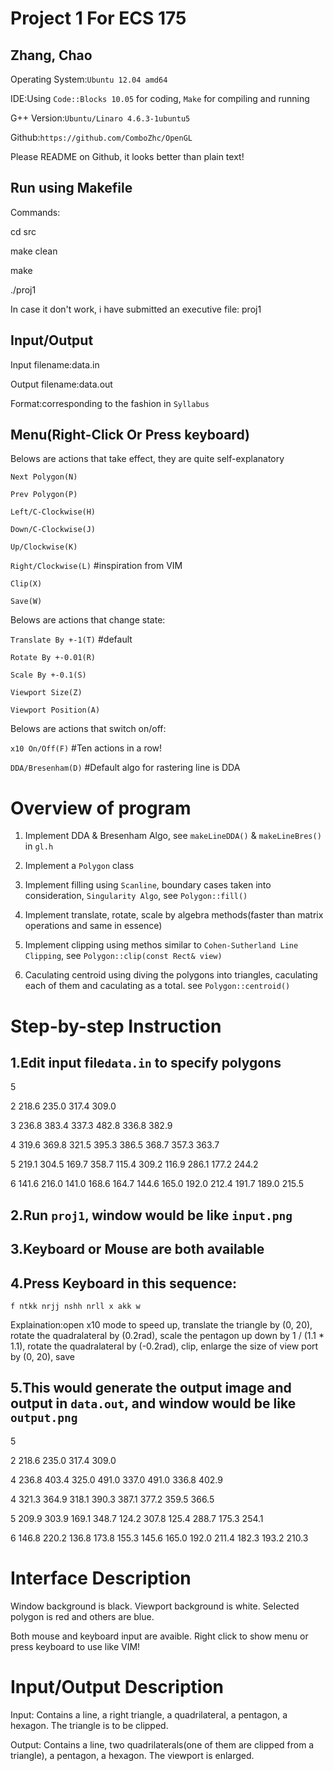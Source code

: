 Project 1 For ECS 175
=====================
Zhang, Chao
-----------
Operating System:`Ubuntu 12.04 amd64`

IDE:Using `Code::Blocks 10.05` for coding, `Make` for compiling and running

G++ Version:`Ubuntu/Linaro 4.6.3-1ubuntu5`

Github:`https://github.com/ComboZhc/OpenGL`

Please README on Github, it looks better than plain text!

Run using Makefile
------------------
Commands:

cd src

make clean

make

./proj1


In case it don't work, i have submitted an executive file: proj1

Input/Output
------------
Input filename:data.in

Output filename:data.out

Format:corresponding to the fashion in `Syllabus`

Menu(Right-Click Or Press keyboard)
-----------------

Belows are actions that take effect, they are quite self-explanatory

`Next Polygon(N)`

`Prev Polygon(P)`

`Left/C-Clockwise(H)`

`Down/C-Clockwise(J)`

`Up/Clockwise(K)`

`Right/Clockwise(L)` #inspiration from VIM

`Clip(X)`

`Save(W)`


Belows are actions that change state:

`Translate By +-1(T)` #default

`Rotate By +-0.01(R)`

`Scale By +-0.1(S)`

`Viewport Size(Z)`

`Viewport Position(A)`

Belows are actions that switch on/off:

`x10 On/Off(F)` #Ten actions in a row!

`DDA/Bresenham(D)` #Default algo for rastering line is DDA

Overview of program
===================
1. Implement DDA & Bresenham Algo, see `makeLineDDA()` & `makeLineBres()` in `gl.h`

2. Implement a `Polygon` class

3. Implement filling using `Scanline`, boundary cases taken into consideration, `Singularity Algo`, see `Polygon::fill()`

4. Implement translate, rotate, scale by algebra methods(faster than matrix operations and same in essence)

5. Implement clipping using methos similar to `Cohen-Sutherland Line Clipping`, see `Polygon::clip(const Rect& view)`

6. Caculating centroid using diving the polygons into triangles, caculating each of them and caculating as a total. see `Polygon::centroid()`

Step-by-step Instruction
========================
1.Edit input file`data.in` to specify polygons
----------------------------------
5

2
218.6 235.0
317.4 309.0

3
236.8 383.4
337.3 482.8
336.8 382.9

4
319.6 369.8
321.5 395.3
386.5 368.7
357.3 363.7

5
219.1 304.5
169.7 358.7
115.4 309.2
116.9 286.1
177.2 244.2

6
141.6 216.0
141.0 168.6
164.7 144.6
165.0 192.0
212.4 191.7
189.0 215.5

2.Run `proj1`, window would be like `input.png`
-----------------------------------------------
3.Keyboard or Mouse are both available
--------------------------------------
4.Press Keyboard in this sequence:
----------------------------------
`f ntkk nrjj nshh nrll x akk w`

Explaination:open x10 mode to speed up,
translate the triangle by (0, 20),
rotate the quadralateral by (0.2rad),
scale the pentagon up down by 1 / (1.1 * 1.1),
rotate the quadralateral by (-0.2rad),
clip,
enlarge the size of view port by (0, 20),
save

5.This would generate the output image and output in `data.out`, and window would be like `output.png`
----------------------------------------------------------------------------------------------------
5

2
218.6 235.0
317.4 309.0

4
236.8 403.4
325.0 491.0
337.0 491.0
336.8 402.9

4
321.3 364.9
318.1 390.3
387.1 377.2
359.5 366.5

5
209.9 303.9
169.1 348.7
124.2 307.8
125.4 288.7
175.3 254.1

6
146.8 220.2
136.8 173.8
155.3 145.6
165.0 192.0
211.4 182.3
193.2 210.3


Interface Description
=====================
Window background is black.
Viewport background is white.
Selected polygon is red and others are blue.

Both mouse and keyboard input are avaible. Right click to show menu or press keyboard to use like VIM!

Input/Output Description
========================
Input: Contains a line, a right triangle, a quadrilateral, a pentagon, a hexagon.
The triangle is to be clipped.

Output: Contains a line, two quadrilaterals(one of them are clipped from a triangle), a pentagon, a hexagon.
The viewport is enlarged.


